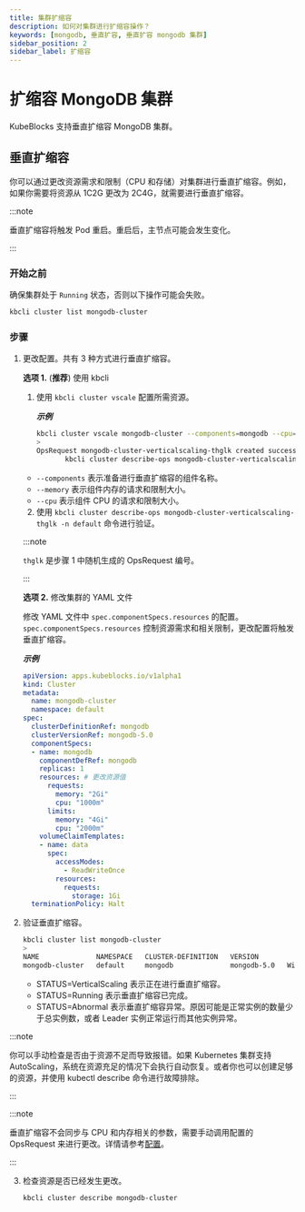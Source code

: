 ```yaml
---
title: 集群扩缩容
description: 如何对集群进行扩缩容操作？
keywords: [mongodb, 垂直扩容, 垂直扩容 mongodb 集群]
sidebar_position: 2
sidebar_label: 扩缩容
---
```


# 扩缩容 MongoDB 集群

KubeBlocks 支持垂直扩缩容 MongoDB 集群。

## 垂直扩缩容

你可以通过更改资源需求和限制（CPU 和存储）对集群进行垂直扩缩容。例如，如果你需要将资源从 1C2G 更改为 2C4G，就需要进行垂直扩缩容。

:::note

垂直扩缩容将触发 Pod 重启。重启后，主节点可能会发生变化。

:::

### 开始之前

确保集群处于 `Running` 状态，否则以下操作可能会失败。

```bash
kbcli cluster list mongodb-cluster
```

### 步骤

1. 更改配置。共有 3 种方式进行垂直扩缩容。

   **选项 1.** (**推荐**) 使用 kbcli

   1. 使用 `kbcli cluster vscale` 配置所需资源。

      ***示例***

      ```bash
      kbcli cluster vscale mongodb-cluster --components=mongodb --cpu=500m --memory=500Mi
      >
      OpsRequest mongodb-cluster-verticalscaling-thglk created successfully, you can view the progress:
             kbcli cluster describe-ops mongodb-cluster-verticalscaling-thglk -n default
      ```

   - `--components` 表示准备进行垂直扩缩容的组件名称。
   - `--memory` 表示组件内存的请求和限制大小。
   - `--cpu` 表示组件 CPU 的请求和限制大小。

   2. 使用 `kbcli cluster describe-ops mongodb-cluster-verticalscaling-thglk -n default` 命令进行验证。

     :::note

     `thglk` 是步骤 1 中随机生成的 OpsRequest 编号。

     :::
  
   **选项 2.** 修改集群的 YAML 文件

   修改 YAML 文件中 `spec.componentSpecs.resources` 的配置。`spec.componentSpecs.resources` 控制资源需求和相关限制，更改配置将触发垂直扩缩容。

   ***示例***

   ```YAML
   apiVersion: apps.kubeblocks.io/v1alpha1
   kind: Cluster
   metadata:
     name: mongodb-cluster
     namespace: default
   spec:
     clusterDefinitionRef: mongodb
     clusterVersionRef: mongodb-5.0
     componentSpecs:
     - name: mongodb
       componentDefRef: mongodb
       replicas: 1
       resources: # 更改资源值
         requests:
           memory: "2Gi"
           cpu: "1000m"
         limits:
           memory: "4Gi"
           cpu: "2000m"
       volumeClaimTemplates:
       - name: data
         spec:
           accessModes:
             - ReadWriteOnce
           resources:
             requests:
               storage: 1Gi
     terminationPolicy: Halt
   ```

2. 验证垂直扩缩容。

    ```bash
    kbcli cluster list mongodb-cluster
    >
    NAME              NAMESPACE   CLUSTER-DEFINITION   VERSION          TERMINATION-POLICY   STATUS    CREATED-TIME                 
    mongodb-cluster   default     mongodb              mongodb-5.0   WipeOut              Running   Apr 26,2023 11:50 UTC+0800  
    ```

   - STATUS=VerticalScaling 表示正在进行垂直扩缩容。
   - STATUS=Running 表示垂直扩缩容已完成。
   - STATUS=Abnormal 表示垂直扩缩容异常。原因可能是正常实例的数量少于总实例数，或者 Leader 实例正常运行而其他实例异常。

  :::note

  你可以手动检查是否由于资源不足而导致报错。如果 Kubernetes 集群支持 AutoScaling，系统在资源充足的情况下会执行自动恢复。或者你也可以创建足够的资源，并使用 kubectl describe 命令进行故障排除。
  
  :::

:::note

垂直扩缩容不会同步与 CPU 和内存相关的参数，需要手动调用配置的 OpsRequest 来进行更改。详情请参考[配置](../../kubeblocks-for-mongodb/configuration/configure-cluster-parameters.md)。

:::

3. 检查资源是否已经发生更改。

    ```bash
    kbcli cluster describe mongodb-cluster
    ```
